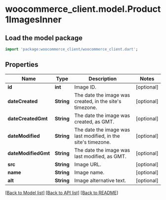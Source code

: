 # woocommerce_client.model.Product1ImagesInner

## Load the model package
```dart
import 'package:woocommerce_client/woocommerce_client.dart';
```

## Properties
Name | Type | Description | Notes
------------ | ------------- | ------------- | -------------
**id** | **int** | Image ID. | [optional] 
**dateCreated** | **String** | The date the image was created, in the site's timezone. | [optional] 
**dateCreatedGmt** | **String** | The date the image was created, as GMT. | [optional] 
**dateModified** | **String** | The date the image was last modified, in the site's timezone. | [optional] 
**dateModifiedGmt** | **String** | The date the image was last modified, as GMT. | [optional] 
**src** | **String** | Image URL. | [optional] 
**name** | **String** | Image name. | [optional] 
**alt** | **String** | Image alternative text. | [optional] 

[[Back to Model list]](../README.md#documentation-for-models) [[Back to API list]](../README.md#documentation-for-api-endpoints) [[Back to README]](../README.md)


